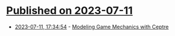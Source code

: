 # [Published on 2023-07-11](index.md)

* [2023-07-11, 17:34:54](https://lobste.rs/s/43ghdi/modeling_game_mechanics_with_ceptre) - [Modeling Game Mechanics with Ceptre](https://www.convivial.tools/PapersPublic/ceptre-tog.pdf)
